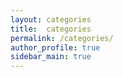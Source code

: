 ```yaml
---
layout: categories
title:  categories
permalink: /categories/
author_profile: true
sidebar_main: true
---
```

